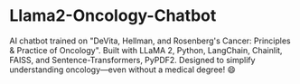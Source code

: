 # Llama2-Oncology-Chatbot
AI chatbot trained on "DeVita, Hellman, and Rosenberg's Cancer: Principles &amp; Practice of Oncology". Built with LLaMA 2, Python, LangChain, Chainlit, FAISS, and Sentence-Transformers, PyPDF2. Designed to simplify understanding oncology—even without a medical degree! 😄
